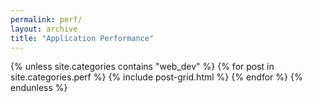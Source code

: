 ```yaml
---
permalink: perf/
layout: archive
title: "Application Performance"
---
```

<div class="tiles">
{% unless site.categories contains "web_dev" %}
{% for post in site.categories.perf %}
	{% include post-grid.html %}
{% endfor %}
{% endunless %}
</div>
